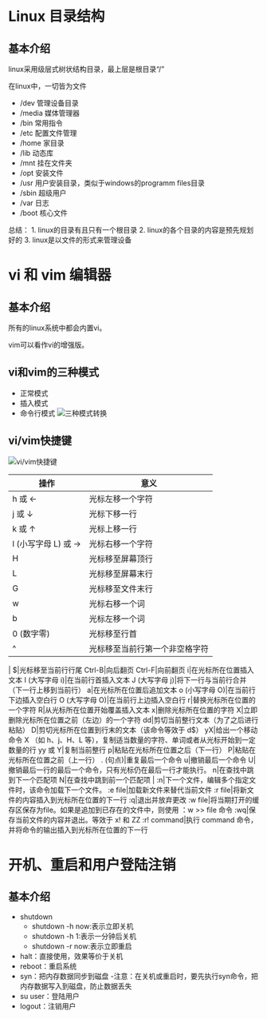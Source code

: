 
# Linux 目录结构

## 基本介绍
linux采用级层式树状结构目录，最上层是根目录“/”


在linux中，一切皆为文件

- /dev 管理设备目录
- /media 媒体管理器
- /bin 常用指令
- /etc 配置文件管理
- /home 家目录
- /lib 动态库
- /mnt 挂在文件夹
- /opt 安装文件
- /usr 用户安装目录，类似于windows的programm files目录
- /sbin 超级用户
- /var 日志
- /boot 核心文件

总结：
    1. linux的目录有且只有一个根目录
    2. linux的各个目录的内容是预先规划好的
    3. linux是以文件的形式来管理设备

#  vi 和 vim 编辑器
## 基本介绍
所有的linux系统中都会内置vi。

vim可以看作vi的增强版。
## vi和vim的三种模式
- 正常模式
- 插入模式
- 命令行模式
![三种模式转换](http://t12.baidu.com/it/u=272278919,2890776915&fm=173&s=EEE1E05EABA845035A7DA1DB010080B3&w=418&h=159&img.GIF)
## vi/vim快捷键
![vi/vim快捷键](https://www.runoob.com/wp-content/uploads/2015/10/vi-vim-cheat-sheet-sch1.gif)

操作|意义
----|-----
h 或 ←|光标左移一个字符
j 或 ↓|光标下移一行
k 或 ↑|光标上移一行
l (小写字母 L) 或 →|光标右移一个字符
H|光标移至屏幕顶行
L|光标移至屏幕末行
G|光标移至文件末行
w|光标右移一个词
b|光标左移一个词
0 (数字零)|光标移至行首
^|光标移至当前行第一个非空格字符
|
\$|光标移至当前行行尾
Ctrl-B|向后翻页
Ctrl-F|向前翻页
i|在光标所在位置插入文本
I (大写字母 i)|在当前行首插入文本
J (大写字母 j)|将下一行与当前行合并（下一行上移到当前行）
a|在光标所在位置后追加文本
o (小写字母 O)|在当前行下边插入空白行
O (大写字母 O)|在当前行上边插入空白行
r|替换光标所在位置的一个字符
R|从光标所在位置开始覆盖插入文本
x|删除光标所在位置的字符
X|立即删除光标所在位置之前（左边）的一个字符
dd|剪切当前整行文本（为了之后进行粘贴）
D|剪切光标所在位置到行末的文本（该命令等效于 d$）
yX|给出一个移动命令 X （如 h、j、H、L 等），复制适当数量的字符、单词或者从光标开始到一定数量的行
yy 或 Y|复制当前整行
p|粘贴在光标所在位置之后（下一行）
P|粘贴在光标所在位置之前（上一行）
. (句点)|重复最后一个命令
u|撤销最后一个命令
U|撤销最后一行的最后一个命令，只有光标仍在最后一行才能执行。
n|在查找中跳到下一个匹配项
N|在查找中跳到前一个匹配项
|
:n|下一个文件，编辑多个指定文件时，该命令加载下一个文件。
:e file|加载新文件来替代当前文件
:r file|将新文件的内容插入到光标所在位置的下一行
:q|退出并放弃更改
:w file|将当期打开的缓存区保存为file。如果是追加到已存在的文件中，则使用 ：w >> file 命令
:wq|保存当前文件的内容并退出。等效于 x! 和 ZZ
:r! command|执行 command 命令，并将命令的输出插入到光标所在位置的下一行

# 开机、重启和用户登陆注销
## 基本介绍
- shutdown
    - shutdown -h now:表示立即关机
    - shutdown -h 1:表示一分钟后关机
    - shutdown -r now:表示立即重启
- halt：直接使用，效果等价于关机
- reboot：重启系统
- syn：把内存数据同步到磁盘
    -注意：在关机或重启时，要先执行syn命令，把内存数据写入到磁盘，防止数据丢失
- su user：登陆用户
- logout：注销用户
